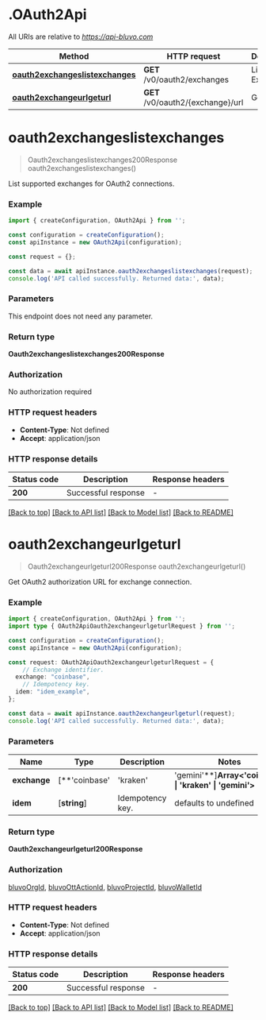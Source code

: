 # .OAuth2Api

All URIs are relative to *https://api-bluvo.com*

Method | HTTP request | Description
------------- | ------------- | -------------
[**oauth2exchangeslistexchanges**](OAuth2Api.md#oauth2exchangeslistexchanges) | **GET** /v0/oauth2/exchanges | List Exchanges
[**oauth2exchangeurlgeturl**](OAuth2Api.md#oauth2exchangeurlgeturl) | **GET** /v0/oauth2/{exchange}/url | Get URL


# **oauth2exchangeslistexchanges**
> Oauth2exchangeslistexchanges200Response oauth2exchangeslistexchanges()

List supported exchanges for OAuth2 connections.

### Example


```typescript
import { createConfiguration, OAuth2Api } from '';

const configuration = createConfiguration();
const apiInstance = new OAuth2Api(configuration);

const request = {};

const data = await apiInstance.oauth2exchangeslistexchanges(request);
console.log('API called successfully. Returned data:', data);
```


### Parameters
This endpoint does not need any parameter.


### Return type

**Oauth2exchangeslistexchanges200Response**

### Authorization

No authorization required

### HTTP request headers

 - **Content-Type**: Not defined
 - **Accept**: application/json


### HTTP response details
| Status code | Description | Response headers |
|-------------|-------------|------------------|
**200** | Successful response |  -  |

[[Back to top]](#) [[Back to API list]](README.md#documentation-for-api-endpoints) [[Back to Model list]](README.md#documentation-for-models) [[Back to README]](README.md)

# **oauth2exchangeurlgeturl**
> Oauth2exchangeurlgeturl200Response oauth2exchangeurlgeturl()

Get OAuth2 authorization URL for exchange connection.

### Example


```typescript
import { createConfiguration, OAuth2Api } from '';
import type { OAuth2ApiOauth2exchangeurlgeturlRequest } from '';

const configuration = createConfiguration();
const apiInstance = new OAuth2Api(configuration);

const request: OAuth2ApiOauth2exchangeurlgeturlRequest = {
    // Exchange identifier.
  exchange: "coinbase",
    // Idempotency key.
  idem: "idem_example",
};

const data = await apiInstance.oauth2exchangeurlgeturl(request);
console.log('API called successfully. Returned data:', data);
```


### Parameters

Name | Type | Description  | Notes
------------- | ------------- | ------------- | -------------
 **exchange** | [**&#39;coinbase&#39; | &#39;kraken&#39; | &#39;gemini&#39;**]**Array<&#39;coinbase&#39; &#124; &#39;kraken&#39; &#124; &#39;gemini&#39;>** | Exchange identifier. | defaults to undefined
 **idem** | [**string**] | Idempotency key. | defaults to undefined


### Return type

**Oauth2exchangeurlgeturl200Response**

### Authorization

[bluvoOrgId](README.md#bluvoOrgId), [bluvoOttActionId](README.md#bluvoOttActionId), [bluvoProjectId](README.md#bluvoProjectId), [bluvoWalletId](README.md#bluvoWalletId)

### HTTP request headers

 - **Content-Type**: Not defined
 - **Accept**: application/json


### HTTP response details
| Status code | Description | Response headers |
|-------------|-------------|------------------|
**200** | Successful response |  -  |

[[Back to top]](#) [[Back to API list]](README.md#documentation-for-api-endpoints) [[Back to Model list]](README.md#documentation-for-models) [[Back to README]](README.md)


